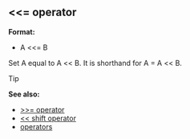## \<\<= operator

**Format:**
+   A \<\<= B


Set A equal to A \<\< B. It is shorthand for A = A \<\< B.

> [!TIP] 
> **See also:**
> +   [\>\>= operator](/ref/operator/%3e%3e=.md) 
> +   [\<\< shift operator](/ref/operator/%3c%3c/shift.md) 
> +   [operators](/ref/operator.md) <!-- -->